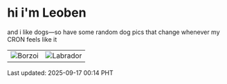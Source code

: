 # hi i'm Leoben

and i like dogs—so have some random dog pics that change whenever my CRON feels like it

|  |  |
|--------|----------|
| ![Borzoi](https://random-dog-vercel.vercel.app/api/random-borzoi?v=1758039250) | ![Labrador](https://random-dog-vercel.vercel.app/api/random-labrador?v=1758039250) |

Last updated: 2025-09-17 00:14 PHT
